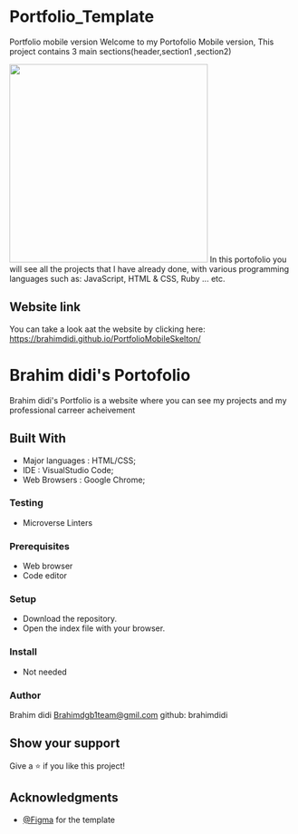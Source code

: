# Portfolio_Template
Portfolio mobile version 
Welcome to my Portofolio Mobile version, This project contains 3 main
sections(header,section1 ,section2)


<img src="template5Images/20210814_111337.jpg" width="350">
In this portofolio you will see all the projects that I have already done, with various programming languages such as: JavaScript, HTML & CSS, Ruby ... etc.

## Website link
You can take a look aat the website by clicking here: https://brahimdidi.github.io/PortfolioMobileSkelton/

# Brahim didi's Portofolio
Brahim didi's Portfolio is a website where you can see my projects and my professional
carreer acheivement
## Built With

- Major languages : HTML/CSS;
- IDE : VisualStudio Code;
- Web Browsers :  Google Chrome;

### Testing

- Microverse Linters

### Prerequisites

- Web browser 
- Code editor 

### Setup

- Download the repository.
- Open the index file with your browser.
### Install

- Not needed


### Author
Brahim didi
Brahimdgb1team@gmil.com
github: brahimdidi

## Show your support

Give a ⭐️ if you like this project!

## Acknowledgments
- [@Figma](https://www.Figma.com) for the template
